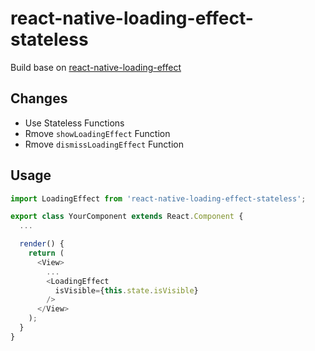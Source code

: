 # react-native-loading-effect-stateless

Build base on  [react-native-loading-effect](https://github.com/Iliker/react-native-loading-effect)

## Changes
- Use Stateless Functions
- Rmove `showLoadingEffect` Function
- Rmove `dismissLoadingEffect` Function

## Usage
```js
import LoadingEffect from 'react-native-loading-effect-stateless';

export class YourComponent extends React.Component {
  ...

  render() {
    return (
      <View>
        ...
        <LoadingEffect
          isVisible={this.state.isVisible}
        />  
      </View>
    );  
  }
}
```
